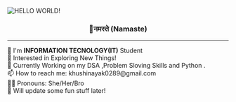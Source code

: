 ![HELLO WORLD!](https://user-images.githubusercontent.com/107036687/178722466-0f543396-d96b-4744-a87f-f5789740d03e.gif)
<p align="center">
<h3 align ="center"><b>🙏नमस्ते (Namaste)</b></h3>

</p>
<hr>
👋 I'm <b>INFORMATION TECNOLOGY(IT)</b> Student<br> 
👀 Interested in Exploring New Things! <br>
🌱 Currently Working on my DSA ,Problem Sloving Skills and Python .<br>
📫 How to reach me: khushinayak0289@gmail.com <br>
👩‍💻 Pronouns: She/Her/Bro<br>
🐢 Will update some fun stuff later!
